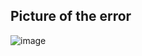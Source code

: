 
## Picture of the error


![image](https://github.com/ValdemarLarsen/provider/assets/41428728/f1b6d1c0-a700-4f66-af52-1f1c4c1d80f5)
